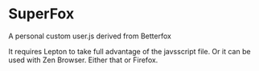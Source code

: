 # SuperFox
A personal custom user.js derived from Betterfox

It requires Lepton to take full advantage of the javsscript file. Or it can be used with Zen Browser. Either that or Firefox.
